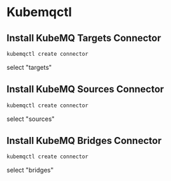 # Kubemqctl

## Install KubeMQ Targets Connector

```bash
kubemqctl create connector
```
select "targets"

## Install KubeMQ Sources Connector

```bash
kubemqctl create connector
```

select "sources"

## Install KubeMQ Bridges Connector

```bash
kubemqctl create connector
```
select "bridges"


